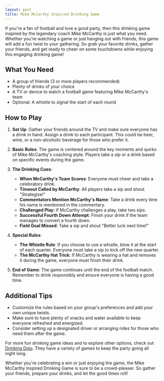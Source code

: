```yaml
---
layout: post
title: Mike McCarthy Inspired Drinking Game
---
```



If you're a fan of football and love a good party, then this drinking game inspired by the legendary coach Mike McCarthy is just what you need. Whether you're watching a game or just hanging out with friends, this game will add a fun twist to your gathering. So grab your favorite drinks, gather your friends, and get ready to cheer on some touchdowns while enjoying this engaging drinking game! 

## What You Need

- A group of friends (3 or more players recommended)
- Plenty of drinks of your choice
- A TV or device to watch a football game featuring Mike McCarthy's team
- Optional: A whistle to signal the start of each round

## How to Play

1. **Set Up**: Gather your friends around the TV and make sure everyone has a drink in hand. Assign a drink to each participant. This could be beer, wine, or a non-alcoholic beverage for those who prefer it.

2. **Basic Rules**: The game is centered around the key moments and quirks of Mike McCarthy's coaching style. Players take a sip or a drink based on specific events during the game.

3. **The Drinking Cues**: 
   - **When McCarthy's Team Scores**: Everyone must cheer and take a celebratory drink.
   - **Timeout Called by McCarthy**: All players take a sip and shout "Strategize!"
   - **Commentators Mention McCarthy's Name**: Take a drink every time his name is mentioned in the commentary.
   - **Challenged Play**: If McCarthy challenges a play, take two sips.
   - **Successful Fourth Down Attempt**: Finish your drink if the team manages to convert a fourth down.
   - **Field Goal Missed**: Take a sip and shout "Better luck next time!"

4. **Special Rules**: 
   - **The Whistle Rule**: If you choose to use a whistle, blow it at the start of each quarter. Everyone must take a sip to kick off the new quarter.
   - **The McCarthy Hat Trick**: If McCarthy is wearing a hat and removes it during the game, everyone must finish their drink.

5. **End of Game**: The game continues until the end of the football match. Remember to drink responsibly and ensure everyone is having a good time.

## Additional Tips

- Customize the rules based on your group's preferences and add your own unique twists.
- Make sure to have plenty of snacks and water available to keep everyone refreshed and energized.
- Consider setting up a designated driver or arranging rides for those who need them after the game.

For more fun drinking game ideas and to explore other options, check out [Drinking Dojo](https://drinkingdojo.com/). They have a variety of games to keep the party going all night long.

Whether you're celebrating a win or just enjoying the game, the Mike McCarthy Inspired Drinking Game is sure to be a crowd-pleaser. So gather your friends, prepare your drinks, and let the good times roll!